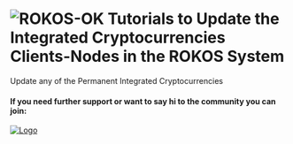 ![ROKOS-OK](http://i.imgur.com/WHN1JGF.png)
Tutorials to Update the Integrated Cryptocurrencies Clients-Nodes in the ROKOS System
=========================== 
Update any of the Permanent Integrated Cryptocurrencies

#### If you need further support or want to say hi to the community you can join:

<a href="https://discord.io/bitcoin">
    <img alt="Logo" src="https://discordapp.com/api/guilds/213747404745211904/widget.png?style=banner2">
  </a>
